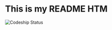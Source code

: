 # This is my README HTM
![Codeship Status](https://www.codeship.io/projects/3e8dc330-1fb4-0131-acff-1ea46d169536/status)
